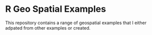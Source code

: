 # R Geo Spatial Examples

This repository contains a range of geospatial examples that I either adpated from other examples or created. 

